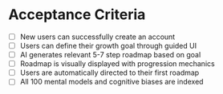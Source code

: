 # Acceptance Criteria

- [ ] New users can successfully create an account
- [ ] Users can define their growth goal through guided UI
- [ ] AI generates relevant 5-7 step roadmap based on goal
- [ ] Roadmap is visually displayed with progression mechanics
- [ ] Users are automatically directed to their first roadmap
- [ ] All 100 mental models and cognitive biases are indexed
